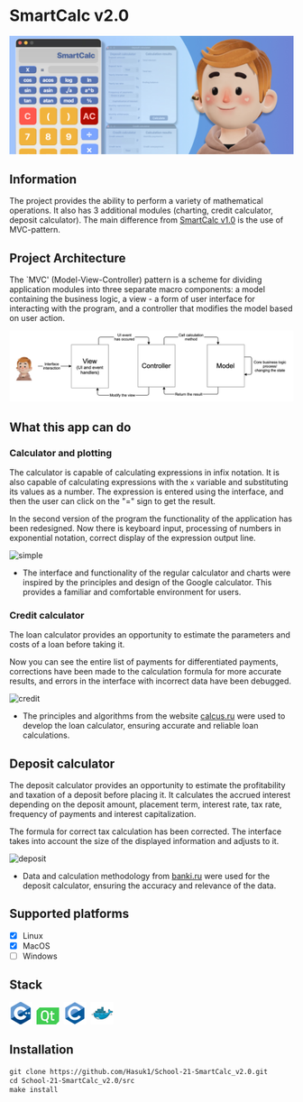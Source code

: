 # **SmartCalc v2.0**

![misssshaaaa](misc/images/misssshaaaa.jpg)

## **Information**

The project provides the ability to perform a variety of mathematical operations. It also has 3 additional modules (charting, credit calculator, deposit calculator). The main difference from [SmartCalc v1.0](https://github.com/Hasuk1/School-21-SmartCalc_v1.0) is the use of MVC-pattern.


## **Project Architecture**

The `MVC' (Model-View-Controller) pattern is a scheme for dividing application modules into three separate macro components: a model containing the business logic, a view - a form of user interface for interacting with the program, and a controller that modifies the model based on user action.

![MVC](misc/images/MVC-Process.png)

## **What this app can do**

### **Calculator and plotting** 

The calculator is capable of calculating expressions in infix notation. 
It is also capable of calculating expressions with the `x` variable and substituting its values as a number.
The expression is entered using the interface, and then the user can click on the "=" sign to get the result.

In the second version of the program the functionality of the application has been redesigned. Now there is keyboard input, processing of numbers in exponential notation, correct display of the expression output line. 

![simple](misc/images/simple.gif)

- The interface and functionality of the regular calculator and charts were inspired by the principles and design of the Google calculator. This provides a familiar and comfortable environment for users.

### **Credit calculator**

The loan calculator provides an opportunity to estimate the parameters and costs of a loan before taking it.

Now you can see the entire list of payments for differentiated payments, corrections have been made to the calculation formula for more accurate results, and errors in the interface with incorrect data have been debugged.

![credit](misc/images/credit.gif)

- The principles and algorithms from the website [calcus.ru](https://calcus.ru/kreditnyj-kalkulyator) were used to develop the loan calculator, ensuring accurate and reliable loan calculations.

## **Deposit calculator** 

The deposit calculator provides an opportunity to estimate the profitability and taxation of a deposit before placing it. It calculates the accrued interest depending on the deposit amount, placement term, interest rate, tax rate, frequency of payments and interest capitalization.

The formula for correct tax calculation has been corrected. The interface takes into account the size of the displayed information and adjusts to it.

![deposit](misc/images/deposit.gif)

- Data and calculation methodology from [banki.ru](https://www.banki.ru/services/calculators/deposits/) were used for the deposit calculator, ensuring the accuracy and relevance of the data.

## **Supported platforms**

- [x] Linux
- [x] MacOS
- [ ] Windows

## **Stack**

<div>
    <img src="https://github.com/devicons/devicon/blob/master/icons/cplusplus/cplusplus-original.svg" title="CPLUS" alt="CPLUS" width="40" height="40"/>&nbsp;
    <img src="https://github.com/Hasuk1/School-21-3DViewer_v2.0/blob/main/misc/qt_logo.png" title="CPLUS" alt="CPLUS" width="40" height="30"/>&nbsp;
    <img src="https://github.com/devicons/devicon/blob/master/icons/c/c-original.svg" title="C" alt="C" width="40" height="40"/>&nbsp;
    <img src="https://github.com/devicons/devicon/blob/master/icons/docker/docker-original.svg" title="docker" alt="docker" width="40" height="40"/>
</div>

## **Installation** 

```shell
git clone https://github.com/Hasuk1/School-21-SmartCalc_v2.0.git
cd School-21-SmartCalc_v2.0/src
make install
```
